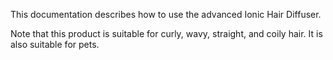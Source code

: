 This documentation describes how to use the advanced Ionic Hair Diffuser.

Note that this product is suitable for curly, wavy, straight, and coily hair. It is also suitable for pets.